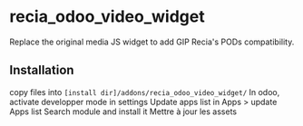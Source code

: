# recia_odoo_video_widget
Replace the original media JS widget to add GIP Recia's PODs compatibility.
## Installation
copy files into `[install dir]/addons/recia_odoo_video_widget/`
In odoo, activate developper mode in settings
Update apps list in Apps > update Apps list
Search module and install it
Mettre à jour les assets